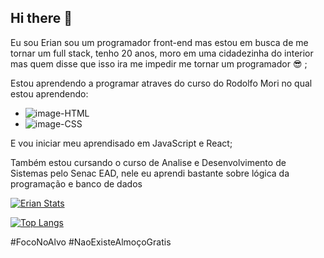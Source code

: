 ## Hi there 👋

Eu sou Erian sou um programador front-end mas estou em busca de me tornar um full stack, tenho 20 anos, moro em uma cidadezinha do interior mas quem disse que isso ira me impedir me tornar um programador :sunglasses: ;

Estou aprendendo a programar atraves do curso do Rodolfo Mori no qual estou aprendendo:
- <img src="https://img.shields.io/badge/HTML-239120?style=for-the-badge&logo=html5&logoColor=white" alt="image-HTML" /> 
- <img src="https://img.shields.io/badge/CSS-239120?&style=for-the-badge&logo=css3&logoColor=white" alt="image-CSS" /> 

E vou iniciar meu aprendisado em JavaScript e React;

Também estou cursando o curso de Analise e Desenvolvimento de Sistemas pelo Senac EAD, nele eu aprendi bastante sobre lógica da programação e banco de dados



[![Erian Stats](https://github-readme-stats.vercel.app/api?username=ErianVT)](https://github.com/anuraghazra/github-readme-stats)

[![Top Langs](https://github-readme-stats.vercel.app/api/top-langs/?username=ErianVT)](https://github.com/anuraghazra/github-readme-stats)



#FocoNoAlvo #NaoExisteAlmoçoGratis
